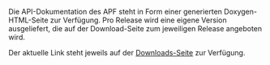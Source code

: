 Die API-Dokumentation des APF steht in Form einer generierten
Doxygen-HTML-Seite zur Verfügung. Pro Release wird eine eigene Version
ausgeliefert, die auf der Download-Seite zum jeweiligen Release
angeboten wird.

Der aktuelle Link steht jeweils auf der
[Downloads-Seite](http://adventure-php-framework.org/Seite/008-Downloads)
zur Verfügung.